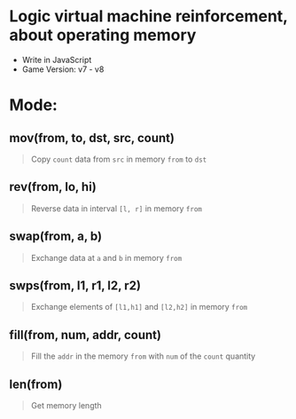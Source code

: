 # Logic virtual machine reinforcement, about operating memory
- Write in JavaScript
- Game Version: v7 - v8


# Mode:
## mov(from, to, dst, src, count)
> Copy `count` data from `src` in memory `from` to `dst`
## rev(from, lo, hi)
> Reverse data in interval `[l, r]` in memory `from`
## swap(from, a, b)
> Exchange data at `a` and `b` in memory `from`
## swps(from, l1, r1, l2, r2)
> Exchange elements of `[l1,h1]` and `[l2,h2]` in memory `from`
## fill(from, num, addr, count)
> Fill the `addr` in the memory `from` with `num` of the `count` quantity
## len(from)
> Get memory length

